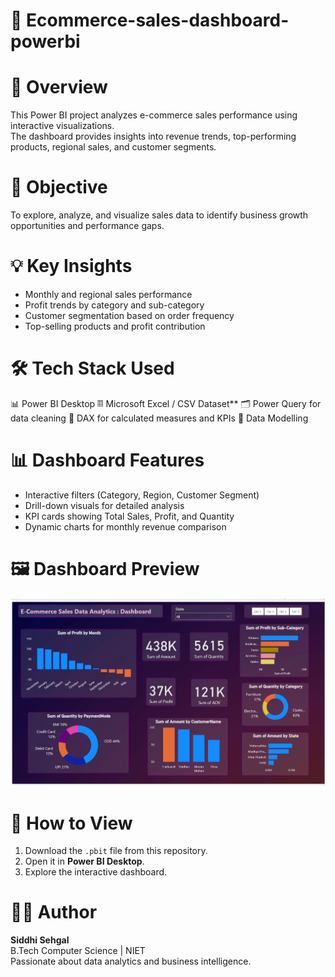 # 🛒 Ecommerce-sales-dashboard-powerbi

# 📘 Overview
This Power BI project analyzes e-commerce sales performance using interactive visualizations.  
The dashboard provides insights into revenue trends, top-performing products, regional sales, and customer segments.

# 🎯 Objective
To explore, analyze, and visualize sales data to identify business growth opportunities and performance gaps.

# 💡 Key Insights
- Monthly and regional sales performance
- Profit trends by category and sub-category
- Customer segmentation based on order frequency
- Top-selling products and profit contribution

# 🛠 Tech Stack Used
 📊 Power BI Desktop
 𝄜  Microsoft Excel / CSV Dataset**
 🗂️ Power Query for data cleaning
 🧠 DAX for calculated measures and KPIs
 📝 Data Modelling
 
# 📊 Dashboard Features
- Interactive filters (Category, Region, Customer Segment)
- Drill-down visuals for detailed analysis
- KPI cards showing Total Sales, Profit, and Quantity
- Dynamic charts for monthly revenue comparison

# 🖼 Dashboard Preview
![Dashboard Preview](https://github.com/Siddhi-Sehgal23/Ecommerce-sales-dashboard-powerbi/blob/main/Snapshot%20of%20dashboard.png)

# 🚀 How to View
1. Download the `.pbit` file from this repository.
2. Open it in **Power BI Desktop**.
3. Explore the interactive dashboard.

# 👩‍💻 Author
**Siddhi Sehgal**  
B.Tech Computer Science | NIET  
Passionate about data analytics and business intelligence.
